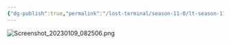 ```yaml
---
{"dg-publish":true,"permalink":"/lost-terminal/season-11-0/lt-season-11-0/","tags":["project/lt"],"noteIcon":"","created":"2025-02-23T16:18","updated":"2025-04-05T12:59"}
---
```



![Screenshot_20230109_082506.png](/img/user/Screenshot_20230109_082506.png)

 